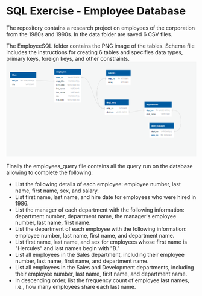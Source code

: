 <h1>SQL Exercise - Employee Database</h1>

The repository contains a research project on employees of the corporation from the 1980s and 1990s.
In the data folder are saved 6 CSV files.

The EmployeeSQL folder contains the PNG image of the tables.
Schema file includes the instructions for creating 6 tables and specifies data types, primary keys, foreign keys, and other constraints.
<img src="https://github.com/DominikaRzez/sql-challenge/blob/main/EmployeeSQL/ERD.png?raw=true">

Finally the employees_query file contains all the query run on the database allowing to complete the following:
<ul>
<li>List the following details of each employee: employee number, last name, first name, sex, and salary.</li>
<li>List first name, last name, and hire date for employees who were hired in 1986.</li>
<li>List the manager of each department with the following information: department number, department name, the manager's employee number, last name, first name.</li>
<li>List the department of each employee with the following information: employee number, last name, first name, and department name.</li>
<li>List first name, last name, and sex for employees whose first name is "Hercules" and last names begin with "B."</li>
<li>List all employees in the Sales department, including their employee number, last name, first name, and department name.</li>
<li>List all employees in the Sales and Development departments, including their employee number, last name, first name, and department name.</li>
<li>In descending order, list the frequency count of employee last names, i.e., how many employees share each last name.</li>
</ul>
